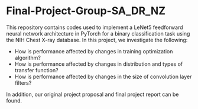 # Final-Project-Group-SA_DR_NZ

This repository contains codes used to implement a LeNet5 feedforward neural network architecture in PyTorch for a binary classification task using the NIH Chest X-ray database. In this project, we investigate the following: 
- How is performance affected by changes in training optimization algorithm? 
- How is performance affected by changes in distribution and types of transfer function?
- How is performance affected by changes in the size of convolution layer filters?  

In addition, our original project proposal and final project report can be found.
